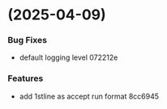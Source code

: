 #  (2025-04-09)


### Bug Fixes

* default logging level 072212e


### Features

* add 1stline as accept run format 8cc6945



